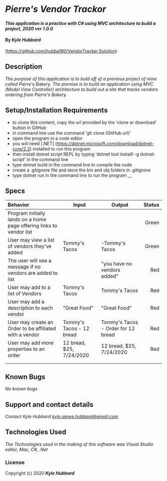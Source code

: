 # _Pierre's Vendor Trackor_
#### _This application is a practice with C# using MVC architecture to build a project, 2020 ver 1.0.0_
#### By _Kyle Hubbard_
(https://github.com/hubba180/VendorTracker.Solution)
## Description
_The purpose of this application is to buld off of a previous project of mine called Pierre's Bakery. The premise is to build an application using MVC (Model View Controller) architecture to build out a site that tracks vendors ordering from Pierre's Bakery._
## Setup/Installation Requirements
* to clone this content, copy the url provided by the 'clone or download' button in GitHub
* in command line use the command 'git clone (GitHub url)'
* open the program in a code editor
* you will need [.NET] (https://dotnet.microsoft.com/download/dotnet-core/2.2) installed to run this program 
* then install dotnet script REPL by typing 'dotnet tool installl -g dotnet-script' in the command line
* type dotnet build in the command line to compile the code
* create a .gitignore file and store the bin and obj folders in .gitignore
* type dotnet run in the command line to run the program
__
## Specs
| Behavior    | Input | Output | Status |
| :---------- | ----- | ------ | -----: |
| Program initially lands on a home page offering links to vendor list |  |  | Green |
| User may view a list of vendors they've added | Tommy's Tacos | -Tommy's Tacos | Green |
| The user will see a message if no vendors are added to list |  | "you have no vendors added" | Red |
| User may add to a list of Vendors | Tommy's Tacos | Tommy's Tacos | Red |
| User may add a description to each vendor | "Great Food" | "Great Food" | Red |
| User may create an Order to be affiliated with a vendor | Tommy's Tacos - 12 bread | Tommy's Tacos - Order for 12 bread | Red |
| User may add more properties to an order | 12 bread, $25, 7/24/2020 | 12 bread, $25, 7/24/2020 | Red |
|  |  |  |  |
|  |  |  |  |


## Known Bugs
_No known bugs_
## Support and contact details
_Contact Kyle Hubbard <kyle.james.hubbard@gmail.com>_
## Technologies Used
_The Technologies used in the making of this software was Visual Studio editor, Mac, C#, .Net_
### License
Copyright (c) 2020 **_Kyle Hubbard_**